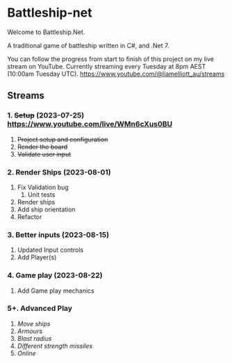 # Battleship-net

Welcome to Battleship.Net. 

A traditional game of battleship written in C#, and .Net 7.

You can follow the progress from start to finish of this project on my live stream on YouTube. Currently streaming every Tuesday at 8pm AEST (10:00am Tuesday UTC). https://www.youtube.com/@liamelliott_au/streams

## Streams

### 1. ~~Setup~~ (2023-07-25) https://www.youtube.com/live/WMn6cXus0BU

1. ~~Project setup and configuration~~
1. ~~Render the board~~
1. ~~Validate user input~~

### 2. Render Ships (2023-08-01)

1. Fix Validation bug
    1. Unit tests
1. Render ships
1. Add ship orientation
1. Refactor

### 3. Better inputs (2023-08-15)

1. Updated Input controls
1. Add Player(s)

### 4. Game play (2023-08-22)

1. Add Game play mechanics

### 5+. Advanced Play

1. _Move ships_
1. _Armours_
1. _Blast radius_
1. _Different strength missiles_
1. _Online_
